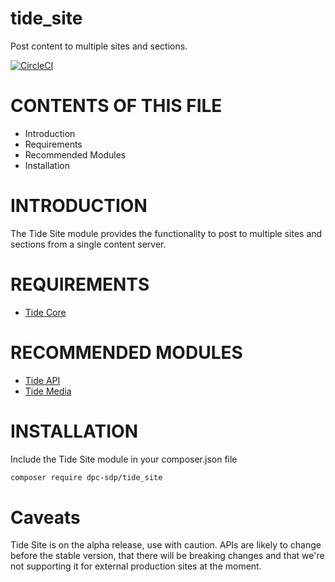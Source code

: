 # tide_site
Post content to multiple sites and sections.

[![CircleCI](https://circleci.com/gh/dpc-sdp/tide_site.svg?style=svg&circle-token=ee83834a70ce9ebad6fe586bbe0f365dfcc8d4e1)](https://circleci.com/gh/dpc-sdp/tide_site)

# CONTENTS OF THIS FILE

* Introduction
* Requirements
* Recommended Modules
* Installation

# INTRODUCTION
The Tide Site module provides the functionality to post to multiple sites and 
 sections from a single content server.

# REQUIREMENTS
* [Tide Core](https://github.com/dpc-sdp/tide_core)

# RECOMMENDED MODULES
* [Tide API](https://github.com/dpc-sdp/tide_api)
* [Tide Media](https://github.com/dpc-sdp/tide_media)

# INSTALLATION
Include the Tide Site module in your composer.json file

```bash
composer require dpc-sdp/tide_site
```

# Caveats

Tide Site is on the alpha release, use with caution. APIs are likely to change 
 before the stable version, that there will be breaking changes and that we're 
 not supporting it for external production sites at the moment.
